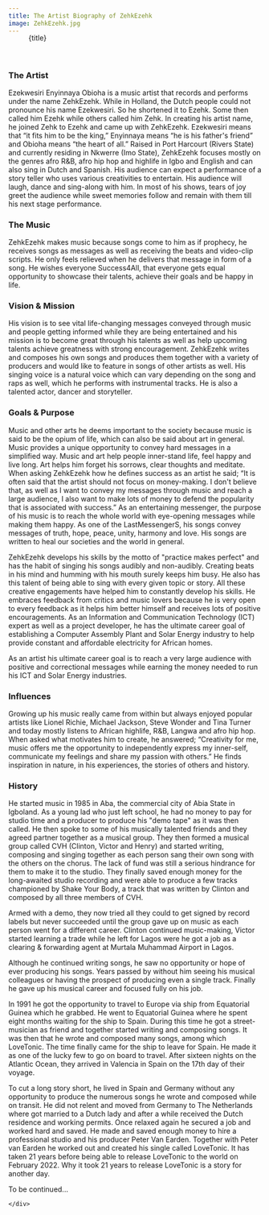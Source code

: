 ```yaml
---
title: The Artist Biography of ZehkEzehk
image: ZehkEzehk.jpg
---
```


<header>
    <figure class="image">
        <img src="/images/artists/{image}" alt="">
        <figcaption class="p-2 mb-5 title is-greywall has-background-black has-text-warning is-size-4">{title}</figcaption>
    </figure>
</header>
<section class="section">
    <div class="content">


### The Artist
Ezekwesiri Enyinnaya Obioha is a music artist that records and performs under the name ZehkEzehk. While in Holland, the Dutch people could not pronounce his name Ezekwesiri. So he shortened it to Ezehk. Some then called him Ezehk while others called him Zehk. In creating his artist name, he joined Zehk to Ezehk and came up with ZehkEzehk. Ezekwesiri means that “it fits him to be the king,” Enyinnaya means “he is his father's friend” and Obioha means “the heart of all.” Raised in Port Harcourt (Rivers State) and currently residing in Nkwerre (Imo State), ZehkEzehk focuses mostly on the genres afro R&B, afro hip hop and highlife in Igbo and English and can also sing in Dutch and Spanish. His audience can expect a performance of a story teller who uses various creativities to entertain. His audience will laugh, dance and sing-along with him. In most of his shows, tears of joy greet the audience while sweet memories follow and remain with them till his next stage performance.

### The Music
ZehkEzehk makes music because songs come to him as if prophecy, he receives songs as messages as well as receiving the beats and video-clip scripts. He only feels relieved when he delivers that message in form of a song. He wishes everyone Success4All, that everyone gets equal opportunity to showcase their talents, achieve their goals and be happy in life.

### Vision & Mission
His vision is to see vital life-changing messages conveyed through music and people getting informed while they are being entertained and his mission is to become great through his talents as well as help upcoming talents achieve greatness with strong encouragement.
ZehkEzehk writes and composes his own songs and produces them together with a variety of producers and would like to feature in songs of other artists as well. His singing voice is a natural voice which can vary depending on the song and raps as well, which he performs with instrumental tracks. He is also a talented actor, dancer and storyteller.

### Goals & Purpose
Music and other arts he deems important to the society because music is said to be the opium of life, which can also be said about art in general. Music provides a unique opportunity to convey hard messages in a simplified way. Music and art help people inner-stand life, feel happy and live long. Art helps him forget his sorrows, clear thoughts and meditate. When asking ZehkEzehk how he defines success as an artist he said; “It is often said that the artist should not focus on money-making. I don't believe that, as well as I want to convey my messages through music and reach a large audience, I also want to make lots of money to defend the popularity that is associated with success.” As an entertaining messenger, the purpose of his music is to reach the whole world with eye-opening messages while making them happy. As one of the LastMessengerS, his songs convey messages of truth, hope, peace, unity, harmony and love. His songs are written to heal our societies and the world in general.

ZehkEzehk develops his skills by the motto of "practice makes perfect" and has the habit of singing his songs audibly and non-audibly. Creating beats in his mind and humming with his mouth surely keeps him busy. He also has this talent of being able to sing with every given topic or story. All these creative engagements have helped him to constantly develop his skills. He embraces feedback from critics and music lovers because he is very open to every feedback as it helps him better himself and receives lots of positive encouragements. As an Information and Communication Technology (ICT) expert as well as a project developer, he has the ultimate career goal of establishing a Computer Assembly Plant and Solar Energy industry to help provide constant and affordable electricity for African homes.

As an artist his ultimate career goal is to reach a very large audience with positive and correctional messages while earning the money needed to run his ICT and Solar Energy industries.

### Influences
Growing up his music really came from within but always enjoyed popular artists like Lionel Richie, Michael Jackson, Steve Wonder and Tina Turner and today mostly listens to African highlife, R&B, Langwa and afro hip hop. When asked what motivates him to create, he answered; “Creativity for me, music offers me the opportunity to independently express my inner-self, communicate my feelings and share my passion with others.” He finds inspiration in nature, in his experiences, the stories of others and history.

### History
He started music in 1985 in Aba, the commercial city of Abia State in Igboland. As a young lad who just left school, he had no money to pay for studio time and a producer to produce his "demo tape" as it was then called. He then spoke to some of his musically talented friends and they agreed partner together as a musical group.
They then formed a musical group called CVH (Clinton, Victor and Henry) and started writing, composing and singing together as each person sang their own song with the others on the chorus. The lack of fund was still a serious hindrance for them to make it to the studio. They finally saved enough money for the long-awaited studio recording and were able to produce a few tracks championed by Shake Your Body, a track that was written by Clinton and composed by all three members of CVH.

Armed with a demo, they now tried all they could to get signed by record labels but never succeeded until the group gave up on music as each person went for a different career. Clinton continued music-making, Victor started learning a trade while he left for Lagos were he got a job as a clearing & forwarding agent at Murtala Muhammad Airport in Lagos.

Although he continued writing songs, he saw no opportunity or hope of ever producing his songs. Years passed by without him seeing his musical colleagues or having the prospect of producing even a single track. Finally he gave up his musical career and focused fully on his job.

In 1991 he got the opportunity to travel to Europe via ship from Equatorial Guinea which he grabbed. He went to Equatorial Guinea where he spent eight months waiting for the ship to Spain. During this time he got a street-musician as friend and together started writing and composing songs. It was then that he wrote and composed many songs, among which LoveTonic. The time finally came for the ship to leave for Spain. He made it as one of the lucky few to go on board to travel. After sixteen nights on the Atlantic Ocean, they arrived in Valencia in Spain on the 17th day of their voyage.

To cut a long story short, he lived in Spain and Germany without any opportunity to produce the numerous songs he wrote and composed while on transit. He did not relent and moved from Germany to The Netherlands where got married to a Dutch lady and after a while received the Dutch residence and working permits. Once relaxed again he secured a job and worked hard and saved. He made and saved enough money to hire a professional studio and his producer Peter Van Earden. Together with Peter van Earden he worked out and created his single called LoveTonic. It has taken 21 years before being able to release LoveTonic to the world on February 2022. Why it took 21 years to release LoveTonic is a story for another day.

To be continued...

    </div>
</section>

<style lang="scss">
        figure {
            position: relative;

            img {
                border-radius: 0.5rem;
                overflow: hidden;
            }

            figcaption {
                position: absolute;
                bottom: 0;
            }
        }
</style>